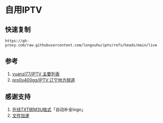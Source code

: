 # 自用IPTV

## 快速复制
```
https://gh-proxy.com/raw.githubusercontent.com/longxuhu/iptv/refs/heads/main/live.m3u
```

## 参考

1. [yuanzl77/IPTV 主要列表](https://github.com/yuanzl77/IPTV)
2. [pro0x400gg/IPTV 辽宁地方频道](https://github.com/pro0x400gg/IPTV)

## 感谢支持

1. [在线TXT转M3U格式](https://live.fanmingming.cn/txt2m3u/)「自动补全logo」
2. [文件加速](https://gh-proxy.com/)
